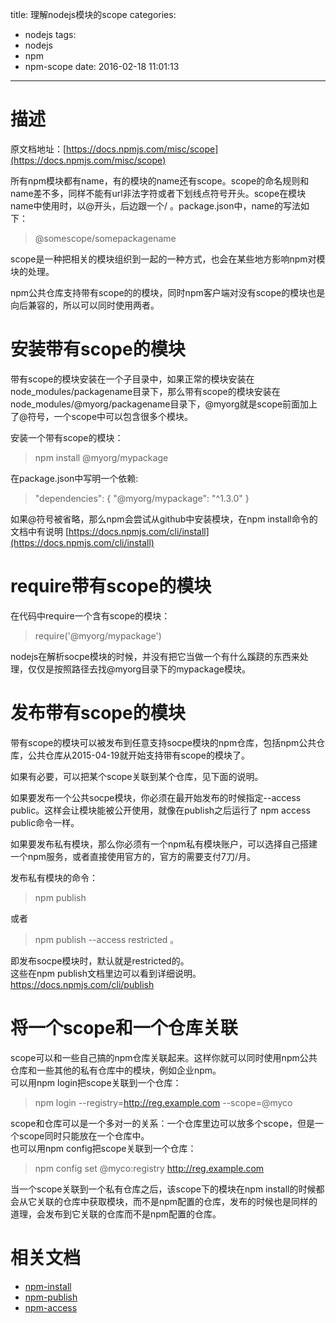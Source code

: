 title: 理解nodejs模块的scope
categories:
  - nodejs
tags:
  - nodejs
  - npm
  - npm-scope
date: 2016-02-18 11:01:13
---
# 描述
原文档地址：[https://docs.npmjs.com/misc/scope](https://docs.npmjs.com/misc/scope)  

所有npm模块都有name，有的模块的name还有scope。scope的命名规则和name差不多，同样不能有url非法字符或者下划线点符号开头。scope在模块name中使用时，以@开头，后边跟一个/ 。package.json中，name的写法如下：  

> @somescope/somepackagename

scope是一种把相关的模块组织到一起的一种方式，也会在某些地方影响npm对模块的处理。  

npm公共仓库支持带有scope的的模块，同时npm客户端对没有scope的模块也是向后兼容的，所以可以同时使用两者。  

# 安装带有scope的模块
带有scope的模块安装在一个子目录中，如果正常的模块安装在node\_modules/packagename目录下，那么带有scope的模块安装在node\_modules/@myorg/packagename目录下，@myorg就是scope前面加上了@符号，一个scope中可以包含很多个模块。  

安装一个带有scope的模块：  

> npm install @myorg/mypackage

在package.json中写明一个依赖:  

> "dependencies": {
>   "@myorg/mypackage": "^1.3.0"
> }

如果@符号被省略，那么npm会尝试从github中安装模块，在npm install命令的文档中有说明  [https://docs.npmjs.com/cli/install](https://docs.npmjs.com/cli/install)  

# require带有scope的模块  
在代码中require一个含有scope的模块：  

> require('@myorg/mypackage')

nodejs在解析socpe模块的时候，并没有把它当做一个有什么蹊跷的东西来处理，仅仅是按照路径去找@myorg目录下的mypackage模块。  
# 发布带有scope的模块  
带有scope的模块可以被发布到任意支持socpe模块的npm仓库，包括npm公共仓库，公共仓库从2015-04-19就开始支持带有scope的模块了。 

如果有必要，可以把某个scope关联到某个仓库，见下面的说明。  

如果要发布一个公共socpe模块，你必须在最开始发布的时候指定--access public。这样会让模块能被公开使用，就像在publish之后运行了 npm access public命令一样。  

如果要发布私有模块，那么你必须有一个npm私有模块账户，可以选择自己搭建一个npm服务，或者直接使用官方的，官方的需要支付7刀/月。  

发布私有模块的命令：  

> npm publish 

或者

> npm publish --access restricted 。

即发布socpe模块时，默认就是restricted的。  
这些在npm publish文档里边可以看到详细说明。 [https://docs.npmjs.com/cli/publish ](https://docs.npmjs.com/cli/publish )
# 将一个scope和一个仓库关联  

scope可以和一些自己搞的npm仓库关联起来。这样你就可以同时使用npm公共仓库和一些其他的私有仓库中的模块，例如企业npm。  
可以用npm login把scope关联到一个仓库：  

> npm login --registry=http://reg.example.com --scope=@myco   
 
scope和仓库可以是一个多对一的关系：一个仓库里边可以放多个scope，但是一个scope同时只能放在一个仓库中。  
也可以用npm config把scope关联到一个仓库：  

> npm config set @myco:registry http://reg.example.com

当一个scope关联到一个私有仓库之后，该scope下的模块在npm install的时候都会从它关联的仓库中获取模块，而不是npm配置的仓库，发布的时候也是同样的道理，会发布到它关联的仓库而不是npm配置的仓库。  

# 相关文档  
* [npm-install](https://docs.npmjs.com/cli/install)    
* [npm-publish](https://docs.npmjs.com/cli/publish)    
* [npm-access](https://docs.npmjs.com/cli/access)  